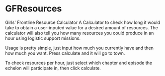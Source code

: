 # GFResources
Girls' Frontline Resource Calculator
A Calculator to check how long it would take to obtain a user-inputed value for a desired amount of resources.
The calculator will also tell you how many resources you could produce in an hour using logistic support missions.

Usage is pretty simple, just input how much you currently have and then how much you want. 
Press calculate and it will go to town.

To check resources per hour, just select which chapter and episode the echelon will participate in, then click calculate.
